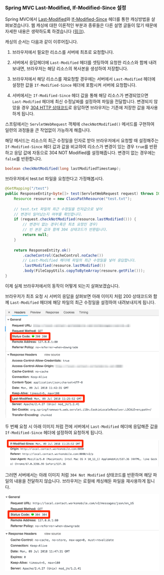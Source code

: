### Spring MVC Last-Modified, If-Modified-Since 설정

Spring MVC에서 [Last-Modified](https://developer.mozilla.org/ko/docs/Web/HTTP/Headers/Last-Modified)와 [If-Modified-Since](https://developer.mozilla.org/ko/docs/Web/HTTP/Headers/If-Modified-Since) 헤더를 통한 캐싱방법을 살펴보겠습니다. 웹 캐싱에 대한 이론적인 부분과 종류들은 다른 설명 글들이 많기 때문에 자세한 내용은 생략하도록 하겠습니다 ([링크](http://cyberx.tistory.com/9)).

캐싱의 순서는 다음과 같이 이루어집니다.

1. 브라우저에서 필요한 리소스를 서버에 최초로 요청합니다.

2. 서버에서 응답헤더에 `Last-Modified` 헤더를 셋팅하여 요청한 리소스와 함께 내려보내면, 브라우저는 해당 리소스의 복사본을 생성하여 저장합니다.

3. 브라우저에서 해당 리소스를 재요청할 경우에는 서버에서 `Last-Modified` 헤더에 설정한 값을 `If-Modified-Since` 헤더에 포함시켜 서버에 요청합니다.

4. 서버에서는 `If-Modified-Since` 헤더 값을 통해 해당 리소스가 변경되었으면 `Last-Modified` 헤더에 최신 수정날짜를 설정하여 파일을 전달합니다. 변경되지 않았을 경우 [304 HTTP 상태코드](https://developer.mozilla.org/en-US/docs/Web/HTTP/Status/304)로 응답하면 브라우저는 기존에 저장한 값을 재사용하게 됩니다.


스프링에서는 `ServletWebRequest` 객체에 `checkNotModified()` 메서드를 구현하여 일련의 과정들을 큰 작업없이 가능하게 해줍니다.

해당 메서드는 리소스의 최근 수정일을 인자로 받아 브라우저에서 요청할 때 설정해주는 `If-Modified-Since` 헤더 값과 값을 비교하여 리소스가 변경이 있는 경우 `true`를 반환하고 응답 값에 자동으로 304 NOT Modified를 설정해줍니다. 변경이 없는 경우에는 `false`를 반환합니다.

```java
boolean checkNotModified(long lastModifiedTimestamp);
```

브라우저에서 test.txt 파일을 요청한다고 가정해봅시다.

```java
@GetMapping("/test")
public ResponseEntity<byte[]> test(ServletWebRequest request) throws IOException {
    Resource resource = new ClassPathResource("test.txt");

    // test.txt 파일의 최근 수정일을 인자값으로 넣어
    // 변경이 일어났는지 여부를 확인합니다.
    if (request.checkNotModified(resource.lastModified())) {
        // 변경이 없는 경우(혹은 최초 요청인 경우)
        // 빈 본문 값과 함께 304 상태코드가 반환됩니다.
        return null;
    }

    return ResponseEntity.ok()
        .cacheControl(CacheControl.noCache())
        // Last-Modified 헤더에 파일의 최근 수정일을 넣어 응답합니다.
        .lastModified(resource.lastModified())
        .body(FileCopyUtils.copyToByteArray(resoure.getFile()));
}
```

이제 실제 브라우저에서의 동작이 어떻게 되는지 살펴보겠습니다.

브라우저가 최초 요청 시 서버의 응답을 살펴보면 아래 이미지 처럼 200 상태코드와 함께 `Last-Modified` 헤더에 해당 파일의 최근 수정일을 설정하여 내려보내지게 됩니다.

![response image](https://raw.githubusercontent.com/kkd927/til/master/img/index_template.png)


두 번째 요청 시 아래 이미지 처럼 전에 서버에서 `Last-Modified` 헤더에 응답해준 값을 `If-Modified-Since` 헤더에 설정하여 요청하게 됩니다.

![request image](https://raw.githubusercontent.com/kkd927/til/master/img/cache2.png)

그러면 서버에서는 아래 이미지 처럼 `304 Not Modified` 상태코드를 반환하며 해당 파일의 내용을 전달하지 않습니다. 브라우저는 로컬에 캐싱해둔 파일을 재사용하게 됩니다.

![reponse2 image](https://raw.githubusercontent.com/kkd927/til/master/img/cache3.png)
